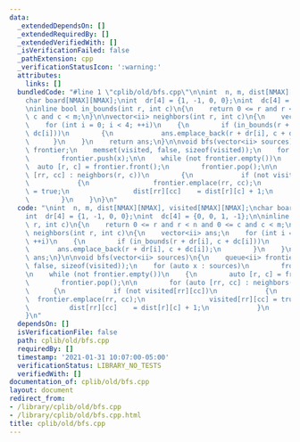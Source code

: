 ```yaml
---
data:
  _extendedDependsOn: []
  _extendedRequiredBy: []
  _extendedVerifiedWith: []
  _isVerificationFailed: false
  _pathExtension: cpp
  _verificationStatusIcon: ':warning:'
  attributes:
    links: []
  bundledCode: "#line 1 \"cplib/old/bfs.cpp\"\n\nint  n, m, dist[NMAX][NMAX], visited[NMAX][NMAX];\n\
    char board[NMAX][NMAX];\nint  dr[4] = {1, -1, 0, 0};\nint  dc[4] = {0, 0, 1, -1};\n\
    \ninline bool in_bounds(int r, int c)\n{\n    return 0 <= r and r < n and 0 <=\
    \ c and c < m;\n}\n\nvector<ii> neighbors(int r, int c)\n{\n    vector<ii> ans;\n\
    \    for (int i = 0; i < 4; ++i)\n    {\n        if (in_bounds(r + dr[i], c +\
    \ dc[i]))\n        {\n            ans.emplace_back(r + dr[i], c + dc[i]);\n  \
    \      }\n    }\n    return ans;\n}\n\nvoid bfs(vector<ii> sources)\n{\n    queue<ii>\
    \ frontier;\n    memset(visited, false, sizeof(visited));\n    for (auto x : sources)\n\
    \        frontier.push(x);\n\n    while (not frontier.empty())\n    {\n      \
    \  auto [r, c] = frontier.front();\n        frontier.pop();\n\n        for (auto\
    \ [rr, cc] : neighbors(r, c))\n        {\n            if (not visited[rr][cc])\n\
    \            {\n                frontier.emplace(rr, cc);\n                visited[rr][cc]\
    \ = true;\n                dist[rr][cc]    = dist[r][c] + 1;\n            }\n\
    \        }\n    }\n}\n"
  code: "\nint  n, m, dist[NMAX][NMAX], visited[NMAX][NMAX];\nchar board[NMAX][NMAX];\n\
    int  dr[4] = {1, -1, 0, 0};\nint  dc[4] = {0, 0, 1, -1};\n\ninline bool in_bounds(int\
    \ r, int c)\n{\n    return 0 <= r and r < n and 0 <= c and c < m;\n}\n\nvector<ii>\
    \ neighbors(int r, int c)\n{\n    vector<ii> ans;\n    for (int i = 0; i < 4;\
    \ ++i)\n    {\n        if (in_bounds(r + dr[i], c + dc[i]))\n        {\n     \
    \       ans.emplace_back(r + dr[i], c + dc[i]);\n        }\n    }\n    return\
    \ ans;\n}\n\nvoid bfs(vector<ii> sources)\n{\n    queue<ii> frontier;\n    memset(visited,\
    \ false, sizeof(visited));\n    for (auto x : sources)\n        frontier.push(x);\n\
    \n    while (not frontier.empty())\n    {\n        auto [r, c] = frontier.front();\n\
    \        frontier.pop();\n\n        for (auto [rr, cc] : neighbors(r, c))\n  \
    \      {\n            if (not visited[rr][cc])\n            {\n              \
    \  frontier.emplace(rr, cc);\n                visited[rr][cc] = true;\n      \
    \          dist[rr][cc]    = dist[r][c] + 1;\n            }\n        }\n    }\n\
    }\n"
  dependsOn: []
  isVerificationFile: false
  path: cplib/old/bfs.cpp
  requiredBy: []
  timestamp: '2021-01-31 10:07:00-05:00'
  verificationStatus: LIBRARY_NO_TESTS
  verifiedWith: []
documentation_of: cplib/old/bfs.cpp
layout: document
redirect_from:
- /library/cplib/old/bfs.cpp
- /library/cplib/old/bfs.cpp.html
title: cplib/old/bfs.cpp
---
```

